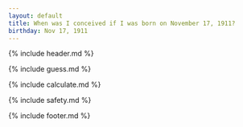 ```yaml
---
layout: default
title: When was I conceived if I was born on November 17, 1911?
birthday: Nov 17, 1911
---
```


{% include header.md %}

{% include guess.md %}

{% include calculate.md %}

{% include safety.md %}

{% include footer.md %}



